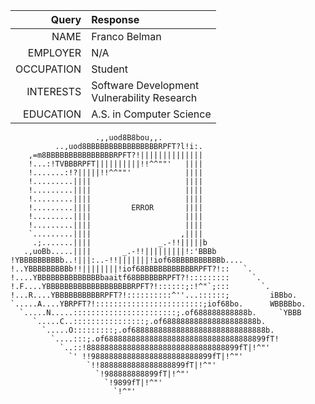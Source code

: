  Query         | Response
-----------:  | :-----------
NAME          | Franco Belman
EMPLOYER      | N/A
OCCUPATION    | Student
INTERESTS     | Software Development </br> Vulnerability Research
EDUCATION     | A.S. in Computer Science

                       .,,uod8B8bou,,.
              ..,uod8BBBBBBBBBBBBBBBBRPFT?l!i:.
        ,=m8BBBBBBBBBBBBBBBRPFT?!||||||||||||||
        !...:!TVBBBRPFT||||||||||!!^^""'   ||||
        !.......:!?|||||!!^^""'            ||||
        !.........||||                     ||||
        !.........||||                     ||||
        !.........||||                     ||||
        !.........||||         ERROR       ||||
        !.........||||                     ||||
        !.........||||                     ||||
        `.........||||                    ,||||
         .;.......||||               _.-!!|||||b
       .,uoBb.....||||       _.-!!|||||||||!:'BBBb
    !YBBBBBBBBBb..!|||:..-!!|||||||!iof68BBBBBBBBBBb....
    !..YBBBBBBBBBb!!||||||||!iof68BBBBBBBBBBBRPFT?!::   `.
    !....YBBBBBBBBBBBBBBbaaitf68BBBBBBRPFT?!:::::::::     `.
    !.F....YBBBBBBBBBBBBBBBBBBBRPFT?!::::::;:!^"`;:::       `.
    !...R....YBBBBBBBBBBRPFT?!::::::::::^''...::::::;         iBBbo.
    `.....A....YBRPFT?!::::::::::::::::::::::::;iof68bo.      WBBBBbo.
      `.....N.....:::::::::::::::::::::::;.of688888888888b.     `YBBB
         `.....C..::::::::::::::::;.of688888888888888888888b.     
           `.....O:::::::::;.of688888888888888888888888888888b.
             `....:::;.of688888888888888888888888888888888899fT!
               `..::!8888888888888888888888888888888899fT|!^"'
                 `' !!988888888888888888888888899fT|!^"'
                     `!!8888888888888888899fT|!^"'
                       `!988888888899fT|!^"'
                         `!9899fT|!^"'
                           `!^"'
